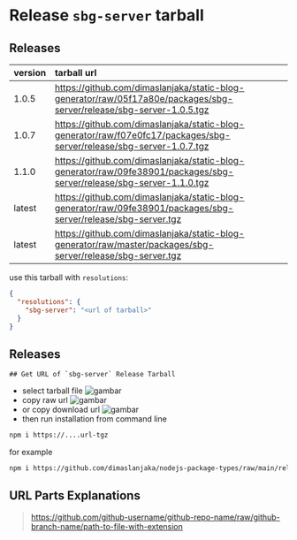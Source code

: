 # Release `sbg-server` tarball
## Releases
| version | tarball url |
| :--- | :--- |
| 1.0.5 | https://github.com/dimaslanjaka/static-blog-generator/raw/05f17a80e/packages/sbg-server/release/sbg-server-1.0.5.tgz |
| 1.0.7 | https://github.com/dimaslanjaka/static-blog-generator/raw/f07e0fc17/packages/sbg-server/release/sbg-server-1.0.7.tgz |
| 1.1.0 | https://github.com/dimaslanjaka/static-blog-generator/raw/09fe38901/packages/sbg-server/release/sbg-server-1.1.0.tgz |
| latest | https://github.com/dimaslanjaka/static-blog-generator/raw/09fe38901/packages/sbg-server/release/sbg-server.tgz |
| latest | https://github.com/dimaslanjaka/static-blog-generator/raw/master/packages/sbg-server/release/sbg-server.tgz |

use this tarball with `resolutions`:
```json
{
  "resolutions": {
    "sbg-server": "<url of tarball>"
  }
}
```

## Releases

    ## Get URL of `sbg-server` Release Tarball
- select tarball file
![gambar](https://user-images.githubusercontent.com/12471057/203216375-8af4b5d9-00c2-40fb-8d3d-d220beaabd46.png)
- copy raw url
![gambar](https://user-images.githubusercontent.com/12471057/203216508-7590cbb9-a1ce-47d6-96ca-8d82149f0762.png)
- or copy download url
![gambar](https://user-images.githubusercontent.com/12471057/203216541-3807d2c3-5213-49f3-b93d-c626dbae3b2e.png)
- then run installation from command line
```bash
npm i https://....url-tgz
```
for example
```bash
npm i https://github.com/dimaslanjaka/nodejs-package-types/raw/main/release/nodejs-package-types.tgz
```

## URL Parts Explanations
> https://github.com/github-username/github-repo-name/raw/github-branch-name/path-to-file-with-extension
